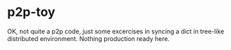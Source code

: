 # p2p-toy

OK, not quite a p2p code, just some excercises in syncing a dict in tree-like distributed environment.
Nothing production ready here.



